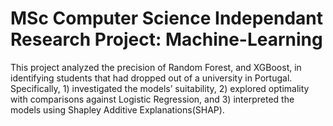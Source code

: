 # MSc Computer Science Independant Research Project: Machine-Learning

This project analyzed the precision of Random Forest, and XGBoost, in identifying students that had dropped out of a university in Portugal. Specifically, 1) investigated the models’ suitability, 2) explored optimality with comparisons against Logistic Regression, and 3) interpreted the models using Shapley Additive Explanations(SHAP).
